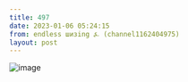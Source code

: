 ```yaml
---
title: 497
date: 2023-01-06 05:24:15
from: endless шизing ⍼ (channel1162404975)
layout: post
---
```


![image](photos/photo_17@06-01-2023_05-24-15.jpg)


